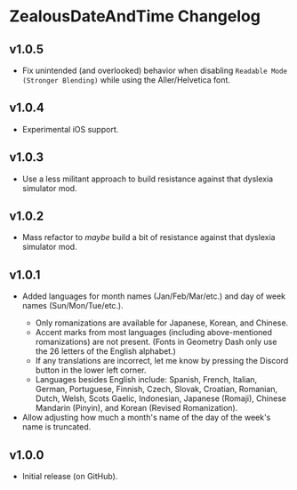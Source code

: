 # ZealousDateAndTime Changelog
## v1.0.5
- Fix unintended (and overlooked) behavior when disabling `Readable Mode (Stronger Blending)` while using the Aller/Helvetica font.
## v1.0.4
- Experimental iOS support.
## v1.0.3
- Use a less militant approach to build resistance against that dyslexia simulator mod.
## v1.0.2
- Mass refactor to *maybe* build a bit of resistance against that dyslexia simulator mod.
## v1.0.1
- Added languages for month names <cl>(Jan/Feb/Mar/etc.)</c> and day of week names <cl>(Sun/Mon/Tue/etc.)</c>.
  - Only romanizations are available for Japanese, Korean, and Chinese.
  - Accent marks from most languages (including above-mentioned romanizations) are not present. (Fonts in Geometry Dash only use the 26 letters of the English alphabet.)
  - If any translations are incorrect, let me know by pressing the Discord button in the lower left corner.
  - Languages besides English include: <cl>Spanish</c>, <cl>French</c>, <cl>Italian</c>, <cl>German</c>, <cl>Portuguese</c>, <cl>Finnish</c>, <cl>Czech</c>, <cl>Slovak</c>, <cl>Croatian</c>, <cl>Romanian</c>, <cl>Dutch</c>, <cl>Welsh</c>, <cl>Scots Gaelic</c>, <cl>Indonesian</c>, <cl>Japanese (Romaji)</c>, <cl>Chinese Mandarin (Pinyin)</c>, and <cl>Korean (Revised Romanization)</c>.
- Allow adjusting how much a month's name of the day of the week's name is truncated.
## v1.0.0
- Initial release (on GitHub).
